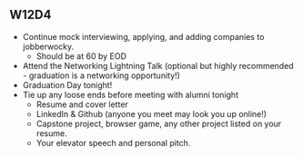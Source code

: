 ## W12D4
* Continue mock interviewing, applying, and adding companies to jobberwocky. 
  * Should be at 60 by EOD
* Attend the Networking Lightning Talk (optional but highly recommended - graduation is a networking opportunity!)
* Graduation Day tonight!
* Tie up any loose ends before meeting with alumni tonight
  * Resume and cover letter 
  * LinkedIn & Github (anyone you meet may look you up online!)
  * Capstone project, browser game, any other project listed on your resume.
  * Your elevator speech and personal pitch.

